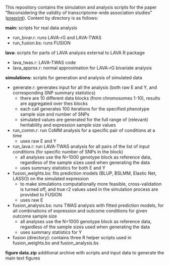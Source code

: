 This repository contains the simulation and analysis scripts for the paper "Reconsidering the validity of transcriptome-wide association studies" ([preprint](https://www.biorxiv.org/content/10.1101/2021.08.15.456414v1)). Content by directory is as follows:

**main:** scripts for real data analysis
- run_bivar.r: runs LAVA-rG and LAVA-TWAS
- run_fusion.bs: runs FUSION

**lava:** scripts for parts of LAVA analysis external to LAVA R package
- lava_twas.r: LAVA-TWAS code
- lava_approx.r: normal approximation for LAVA-rG bivariate analysis

**simulations:** scripts for generation and analysis of simulated data
- generate.r: generates input for all the analysis (both raw E and Y, and corresponding SNP summary statistics)
	- there are 10 different data blocks (from chromosomes 1-10), results are aggregated over thes blocks
	- each call generates 100 iterations for the specified phenotype sample size and number of SNPs
	- simulated values are generated for the full range of (relevant) heritability and expression sample size values
- run_comm.r: run CoMM analysis for a specific pair of conditions at a time 
	- uses raw E and Y
- run_lava.r: run LAVA-TWAS analysis for all pairs of the list of input conditions (for specific number of SNPs in the block)
	- all analyses use the N=1000 genotype block as reference data, regardless of the sample sizes used when generating the data
	- uses summary statistics for both E and Y
- fusion_weights.bs: fits prediction models (BLUP, BSLMM, Elastic Net, LASSO) on the simulated expression
	- to make simulations computationally more feasible, cross-validation is turned off, and true r2 values used in the simulation process are provided to FUSION
	- uses raw E
- fusion_analysis.bs: runs TWAS analysis with fitted prediction models, for all combinations of expression and outcome conditions for given outcome sample size
	- all analyses use the N=1000 genotype block as reference data, regardless of the sample sizes used when generating the data
	- uses summary statistics for Y
- fusion (directory): contains three R helper scripts used in fusion_weights.bs and fusion_analysis.bs

**figure data.zip** additional archive with scripts and input data to generate the main text figures
